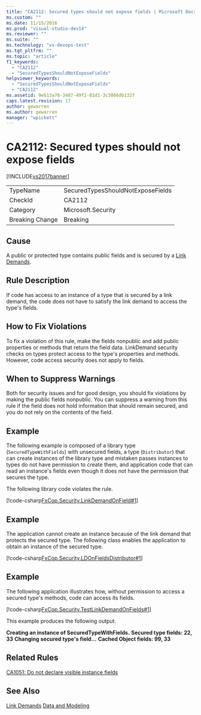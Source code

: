```yaml
---
title: "CA2112: Secured types should not expose fields | Microsoft Docs"
ms.custom: ""
ms.date: 11/15/2016
ms.prod: "visual-studio-dev14"
ms.reviewer: ""
ms.suite: ""
ms.technology: "vs-devops-test"
ms.tgt_pltfrm: ""
ms.topic: "article"
f1_keywords:
  - "CA2112"
  - "SecuredTypesShouldNotExposeFields"
helpviewer_keywords:
  - "SecuredTypesShouldNotExposeFields"
  - "CA2112"
ms.assetid: 9eb13a78-3487-49f2-81d1-3c3866db132f
caps.latest.revision: 17
author: gewarren
ms.author: gewarren
manager: "wpickett"
---
```

# CA2112: Secured types should not expose fields
[!INCLUDE[vs2017banner](../includes/vs2017banner.md)]

|||
|-|-|
|TypeName|SecuredTypesShouldNotExposeFields|
|CheckId|CA2112|
|Category|Microsoft.Security|
|Breaking Change|Breaking|

## Cause
 A public or protected type contains public fields and is secured by a [Link Demands](http://msdn.microsoft.com/library/a33fd5f9-2de9-4653-a4f0-d9df25082c4d).

## Rule Description
 If code has access to an instance of a type that is secured by a link demand, the code does not have to satisfy the link demand to access the type's fields.

## How to Fix Violations
 To fix a violation of this rule, make the fields nonpublic and add public properties or methods that return the field data. LinkDemand security checks on types protect access to the type's properties and methods. However, code access security does not apply to fields.

## When to Suppress Warnings
 Both for security issues and for good design, you should fix violations by making the public fields nonpublic. You can suppress a warning from this rule if the field does not hold information that should remain secured, and you do not rely on the contents of the field.

## Example
 The following example is composed of a library type (`SecuredTypeWithFields`) with unsecured fields, a type (`Distributor`) that can create instances of the library type and mistaken passes instances to types do not have permission to create them, and application code that can read an instance's fields even though it does not have the permission that secures the type.

 The following library code violates the rule.

 [!code-csharp[FxCop.Security.LinkDemandOnField#1](../snippets/csharp/VS_Snippets_CodeAnalysis/FxCop.Security.LinkDemandOnField/cs/FxCop.Security.LinkDemandOnField.cs#1)]

## Example
 The application cannot create an instance because of the link demand that protects the secured type. The following class enables the application to obtain an instance of the secured type.

 [!code-csharp[FxCop.Security.LDOnFieldsDistributor#1](../snippets/csharp/VS_Snippets_CodeAnalysis/FxCop.Security.LDOnFieldsDistributor/cs/FxCop.Security.LDOnFieldsDistributor.cs#1)]

## Example
 The following application illustrates how, without permission to access a secured type's methods, code can access its fields.

 [!code-csharp[FxCop.Security.TestLinkDemandOnFields#1](../snippets/csharp/VS_Snippets_CodeAnalysis/FxCop.Security.TestLinkDemandOnFields/cs/FxCop.Security.TestLinkDemandOnFields.cs#1)]

 This example produces the following output.

 **Creating an instance of SecuredTypeWithFields.**
**Secured type fields: 22, 33**
**Changing secured type's field...**
**Cached Object fields: 99, 33**
## Related Rules
 [CA1051: Do not declare visible instance fields](../code-quality/ca1051-do-not-declare-visible-instance-fields.md)

## See Also
 [Link Demands](http://msdn.microsoft.com/library/a33fd5f9-2de9-4653-a4f0-d9df25082c4d)
 [Data and Modeling](http://msdn.microsoft.com/library/8c37635d-e2c1-4b64-a258-61d9e87405e6)
